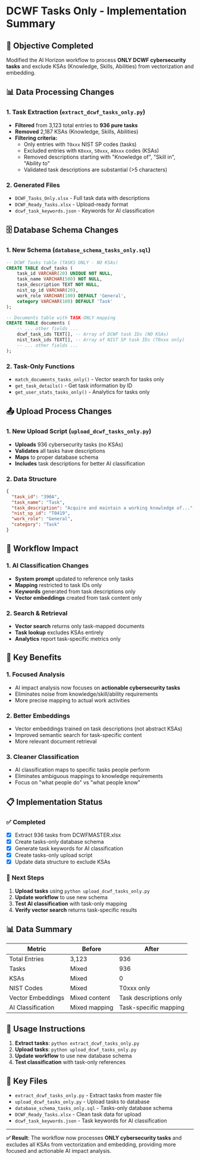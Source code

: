 # DCWF Tasks Only - Implementation Summary

## 🎯 **Objective Completed**
Modified the AI Horizon workflow to process **ONLY DCWF cybersecurity tasks** and exclude KSAs (Knowledge, Skills, Abilities) from vectorization and embedding.

## 📊 **Data Processing Changes**

### 1. **Task Extraction** (`extract_dcwf_tasks_only.py`)
- **Filtered** from 3,123 total entries to **936 pure tasks**
- **Removed** 2,187 KSAs (Knowledge, Skills, Abilities)
- **Filtering criteria:**
  - Only entries with `T0xxx` NIST SP codes (tasks)
  - Excluded entries with `K0xxx`, `S0xxx`, `A0xxx` codes (KSAs)
  - Removed descriptions starting with "Knowledge of", "Skill in", "Ability to"
  - Validated task descriptions are substantial (>5 characters)

### 2. **Generated Files**
- `DCWF_Tasks_Only.xlsx` - Full task data with descriptions
- `DCWF_Ready_Tasks.xlsx` - Upload-ready format
- `dcwf_task_keywords.json` - Keywords for AI classification

## 🗄️ **Database Schema Changes**

### 1. **New Schema** (`database_schema_tasks_only.sql`)
```sql
-- DCWF Tasks table (TASKS ONLY - NO KSAs)
CREATE TABLE dcwf_tasks (
    task_id VARCHAR(20) UNIQUE NOT NULL,
    task_name VARCHAR(500) NOT NULL,
    task_description TEXT NOT NULL,
    nist_sp_id VARCHAR(20),
    work_role VARCHAR(100) DEFAULT 'General',
    category VARCHAR(100) DEFAULT 'Task'
);

-- Documents table with TASK-ONLY mapping
CREATE TABLE documents (
    -- ... other fields ...
    dcwf_task_ids TEXT[], -- Array of DCWF task IDs (NO KSAs)
    nist_task_ids TEXT[], -- Array of NIST SP task IDs (T0xxx only)
    -- ... other fields ...
);
```

### 2. **Task-Only Functions**
- `match_documents_tasks_only()` - Vector search for tasks only
- `get_task_details()` - Get task information by ID
- `get_user_stats_tasks_only()` - Analytics for tasks only

## 📤 **Upload Process Changes**

### 1. **New Upload Script** (`upload_dcwf_tasks_only.py`)
- **Uploads** 936 cybersecurity tasks (no KSAs)
- **Validates** all tasks have descriptions
- **Maps** to proper database schema
- **Includes** task descriptions for better AI classification

### 2. **Data Structure**
```json
{
  "task_id": "390A",
  "task_name": "Task",
  "task_description": "Acquire and maintain a working knowledge of...",
  "nist_sp_id": "T0419",
  "work_role": "General",
  "category": "Task"
}
```

## 🔄 **Workflow Impact**

### 1. **AI Classification Changes**
- **System prompt** updated to reference only tasks
- **Mapping** restricted to task IDs only
- **Keywords** generated from task descriptions only
- **Vector embeddings** created from task content only

### 2. **Search & Retrieval**
- **Vector search** returns only task-mapped documents
- **Task lookup** excludes KSAs entirely
- **Analytics** report task-specific metrics only

## 🎯 **Key Benefits**

### 1. **Focused Analysis**
- AI impact analysis now focuses on **actionable cybersecurity tasks**
- Eliminates noise from knowledge/skill/ability requirements
- More precise mapping to actual work activities

### 2. **Better Embeddings**
- Vector embeddings trained on task descriptions (not abstract KSAs)
- Improved semantic search for task-specific content
- More relevant document retrieval

### 3. **Cleaner Classification**
- AI classification maps to specific tasks people perform
- Eliminates ambiguous mappings to knowledge requirements
- Focus on "what people do" vs "what people know"

## 📋 **Implementation Status**

### ✅ **Completed**
- [x] Extract 936 tasks from DCWFMASTER.xlsx
- [x] Create tasks-only database schema
- [x] Generate task keywords for AI classification
- [x] Create tasks-only upload script
- [x] Update data structure to exclude KSAs

### 🔄 **Next Steps**
1. **Upload tasks** using `python upload_dcwf_tasks_only.py`
2. **Update workflow** to use new schema
3. **Test AI classification** with task-only mapping
4. **Verify vector search** returns task-specific results

## 📊 **Data Summary**

| Metric | Before | After |
|--------|--------|-------|
| Total Entries | 3,123 | 936 |
| Tasks | Mixed | 936 |
| KSAs | Mixed | 0 |
| NIST Codes | Mixed | T0xxx only |
| Vector Embeddings | Mixed content | Task descriptions only |
| AI Classification | Mixed mapping | Task-specific mapping |

## 🚀 **Usage Instructions**

1. **Extract tasks**: `python extract_dcwf_tasks_only.py`
2. **Upload tasks**: `python upload_dcwf_tasks_only.py`
3. **Update workflow** to use new database schema
4. **Test classification** with task-only references

## 📌 **Key Files**

- `extract_dcwf_tasks_only.py` - Extract tasks from master file
- `upload_dcwf_tasks_only.py` - Upload tasks to database
- `database_schema_tasks_only.sql` - Tasks-only database schema
- `DCWF_Ready_Tasks.xlsx` - Clean task data for upload
- `dcwf_task_keywords.json` - Task keywords for AI classification

---

**✅ Result**: The workflow now processes **ONLY cybersecurity tasks** and excludes all KSAs from vectorization and embedding, providing more focused and actionable AI impact analysis. 